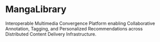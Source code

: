 # MangaLibrary
Interoperable Multimedia Convergence Platform enabling Collaborative Annotation, Tagging, and Personalized Recommendations across Distributed Content Delivery Infrastructure.
